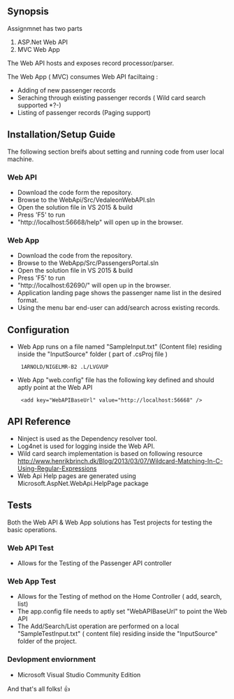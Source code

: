 ## Synopsis

Assignmnet has two parts 
1. ASP.Net Web API
2. MVC Web App

The Web API hosts and exposes  record processor/parser.

The Web App ( MVC) consumes Web API faciltaing :

* Adding of new passenger records
* Seraching through existing passenger records ( Wild card search supported *?-)
* Listing of passenger records (Paging support)

## Installation/Setup Guide 

The following section breifs about setting and running code from user local machine.
### Web API

* Download the code form the repository.
* Browse to the WebApi/Src/VedaleonWebAPI.sln
* Open the solution file in VS 2015 & build 
* Press 'F5' to run
* "http://localhost:56668/help" will open up in the browser.

### Web App

* Download the code from the repository.
* Browse to the WebApp/Src/PassengersPortal.sln
* Open the solution file in VS 2015 & build
* Press 'F5' to run
* "http://localhost:62690/" will open up in the browser.
* Application landing page shows the passenger name list in the desired format.
* Using the menu bar end-user can add/search across existing records. 

## Configuration

* Web App runs on a file named "SampleInput.txt" (Content file) residing inside the "InputSource"  folder ( part of .csProj file )
	```
	 1ARNOLD/NIGELMR-B2 .L/LVGVUP
	```
* Web App "web.config" file has the following key defined and should aptly point at the Web API
  ```
   <add key="WebAPIBaseUrl" value="http://localhost:56668" />
  ```
## API Reference

* Ninject is used as the Dependency resolver tool.
* Log4net is used for logging inside the Web API.
* Wild card search implementation is based on following resource http://www.henrikbrinch.dk/Blog/2013/03/07/Wildcard-Matching-In-C-Using-Regular-Expressions
* Web Api Help pages are generated using Microsoft.AspNet.WebApi.HelpPage package

## Tests

Both the Web API & Web App solutions has Test projects for testing the basic operations.

### Web API Test

* Allows for the Testing of the Passenger API controller 

### Web App Test

* Allows for the Testing of method on the Home Controller ( add, search, list)
* The app.config file needs to aptly set "WebAPIBaseUrl" to point the Web API
* The Add/Search/List operation are performed on a local "SampleTestInput.txt" ( content file) residing inside the "InputSource" folder of the project. 

### Devlopment enviornment 
* Microsoft Visual Studio Community Edition

And that's all folks! :+1: